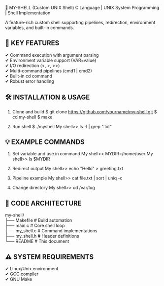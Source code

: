 🐚 MY-SHELL (Custom UNIX Shell)
C Language | UNIX System Programming | Shell Implementation

A feature-rich custom shell supporting pipelines, redirection,
environment variables, and built-in commands.

## 🚀 KEY FEATURES
✔ Command execution with argument parsing                                                      
✔ Environment variable support (VAR=value)                                          
✔ I/O redirection (<, >, >>)                                                                  
✔ Multi-command pipelines (cmd1 | cmd2)                       
✔ Built-in cd command                                              
✔ Robust error handling                                                                                      

## 🛠️ INSTALLATION & USAGE
1. Clone and build
$ git clone https://github.com/yourname/my-shell.git
$ cd my-shell
$ make

2. Run shell
$ ./myshell
My shell>> ls -l | grep ".txt"

## 💡 EXAMPLE COMMANDS
1. Set variable and use in command
My shell>> MYDIR=/home/user
My shell>> ls $MYDIR

2. Redirect output
My shell>> echo "Hello" > greeting.txt

3. Pipeline example
My shell>> cat file.txt | sort | uniq -c

4. Change directory
My shell>> cd /var/log

## 📂 CODE ARCHITECTURE
my-shell/                           
├── Makefile           # Build automation                                                                                    
├── main.c             # Core shell loop                                                                   
├── my_shell.c         # Command implementations                                                
├── my_shell.h         # Header definitions                                               
└── README             # This document                                                                    

## ⚠️ SYSTEM REQUIREMENTS
✔ Linux/Unix environment                       
✔ GCC compiler                              
✔ GNU Make                              
